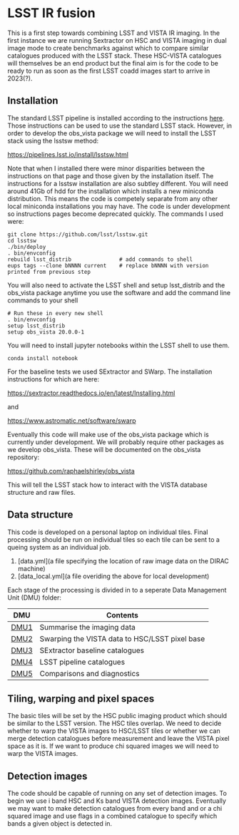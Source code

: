 # LSST IR fusion

This is a first step towards combining LSST and VISTA IR imaging. In the first instance we are running Sextractor on HSC and VISTA imaging in dual image mode to create benchmarks against which to compare similar catalogues produced with the LSST stack. These HSC-VISTA catalogues will themselves be an end product but the final aim is for the code to be ready to run as soon as the first LSST coadd images start to arrive in 2023(?).

## Installation

The standard LSST pipeline is installed according to the instructions [here](https://pipelines.lsst.io/install/newinstall.html). Those instructions can be used to use the standard LSST stack. However, in order to develop the obs_vista package we will need to install the LSST stack using the lsstsw method:

https://pipelines.lsst.io/install/lsstsw.html

Note that when I installed there were minor disparities between the instructions on that page and those given by the installation itself. The instructions for a lsstsw installation are also subtley different. You will need around 41Gb of hdd for the installation which installs a new miniconda distribution. This means the code is competely separate from any other local miniconda installations you may have. The code is under development so instructions pages become deprecated quickly. The commands I used were:

```Shell
git clone https://github.com/lsst/lsstsw.git
cd lsstsw
./bin/deploy
. bin/envconfig
rebuild lsst_distrib               # add commands to shell
eups tags --clone bNNNN current    # replace bNNNN with version printed from previous step
```
You will also need to activate the LSST shell and setup lsst_distrib and the obs_vista package anytime you use the software and add the command line commands to your shell

```Shell
# Run these in every new shell
. bin/envconfig
setup lsst_distrib
setup obs_vista 20.0.0-1
```

You will need to install jupyter notebooks within the LSST shell to use them. 

```Shell
conda install notebook

```

For the baseline tests we used SExtractor and SWarp. The installation instructions for which are here:

https://sextractor.readthedocs.io/en/latest/Installing.html

and 

https://www.astromatic.net/software/swarp

Eventually this code will make use of the obs_vista package which is currently under development. We will probably require other packages as we develop obs_vista. These will be documented on the obs_vista repository:

https://github.com/raphaelshirley/obs_vista

This will tell the LSST stack how to interact with the VISTA database structure and raw files.


## Data structure

This code is developed on a personal laptop on individual tiles. Final processing should be run on individual tiles so each tile can be sent to a queing system as an individual job. 

1. [data.yml](a file specifying the location of raw image data on the DIRAC machine)
2. [data_local.yml](a file overiding the above for local development)

Each stage of the processing is divided in to a seperate Data Management Unit (DMU) folder:

 DMU               |  Contents
-------------------|------------------------------------------
 [DMU1](dmu1)      |  Summarise the imaging data
 [DMU2](dmu2)      |  Swarping the VISTA data to HSC/LSST pixel base
 [DMU3](dmu3)      |  SExtractor baseline catalogues
 [DMU4](dmu4)      |  LSST pipeline catalogues
 [DMU5](dmu5)      |  Comparisons and diagnostics


## Tiling, warping and pixel spaces

The basic tiles will be set by the HSC public imaging product which should be similar to the LSST version. The HSC tiles overlap. We need to decide whether to warp the VISTA images to HSC/LSST tiles or whether we can merge detection catalogues before measurement and leave the VISTA pixel space as it is. If we want to produce chi squared images we will need to warp the VISTA images.

## Detection images

The code should be capable of running on any set of detection images. To begin we use i band HSC and Ks band VISTA detection images. Eventually we may want to make detection catalogues from every band and or a chi squared image and use flags in a combined catalogue to specify which bands a given object is detected in.
